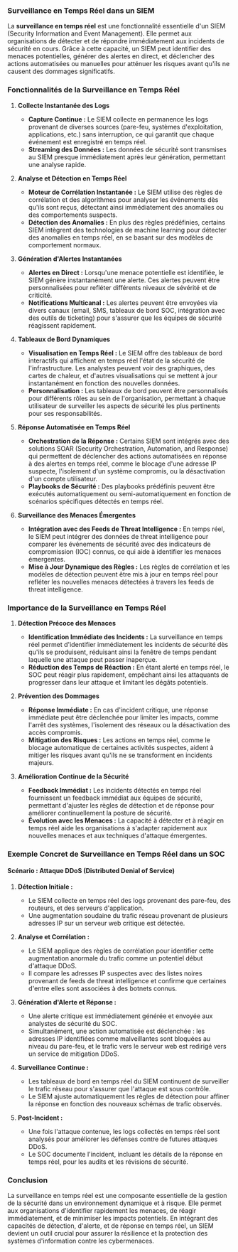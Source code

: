 ### **Surveillance en Temps Réel dans un SIEM**

La **surveillance en temps réel** est une fonctionnalité essentielle d'un SIEM (Security Information and Event Management). Elle permet aux organisations de détecter et de répondre immédiatement aux incidents de sécurité en cours. Grâce à cette capacité, un SIEM peut identifier des menaces potentielles, générer des alertes en direct, et déclencher des actions automatisées ou manuelles pour atténuer les risques avant qu'ils ne causent des dommages significatifs.

### **Fonctionnalités de la Surveillance en Temps Réel**

1. **Collecte Instantanée des Logs**
   - **Capture Continue :** Le SIEM collecte en permanence les logs provenant de diverses sources (pare-feu, systèmes d'exploitation, applications, etc.) sans interruption, ce qui garantit que chaque événement est enregistré en temps réel.
   - **Streaming des Données :** Les données de sécurité sont transmises au SIEM presque immédiatement après leur génération, permettant une analyse rapide.

2. **Analyse et Détection en Temps Réel**
   - **Moteur de Corrélation Instantanée :** Le SIEM utilise des règles de corrélation et des algorithmes pour analyser les événements dès qu'ils sont reçus, détectant ainsi immédiatement des anomalies ou des comportements suspects.
   - **Détection des Anomalies :** En plus des règles prédéfinies, certains SIEM intègrent des technologies de machine learning pour détecter des anomalies en temps réel, en se basant sur des modèles de comportement normaux.

3. **Génération d'Alertes Instantanées**
   - **Alertes en Direct :** Lorsqu'une menace potentielle est identifiée, le SIEM génère instantanément une alerte. Ces alertes peuvent être personnalisées pour refléter différents niveaux de sévérité et de criticité.
   - **Notifications Multicanal :** Les alertes peuvent être envoyées via divers canaux (email, SMS, tableaux de bord SOC, intégration avec des outils de ticketing) pour s'assurer que les équipes de sécurité réagissent rapidement.

4. **Tableaux de Bord Dynamiques**
   - **Visualisation en Temps Réel :** Le SIEM offre des tableaux de bord interactifs qui affichent en temps réel l'état de la sécurité de l'infrastructure. Les analystes peuvent voir des graphiques, des cartes de chaleur, et d'autres visualisations qui se mettent à jour instantanément en fonction des nouvelles données.
   - **Personnalisation :** Les tableaux de bord peuvent être personnalisés pour différents rôles au sein de l'organisation, permettant à chaque utilisateur de surveiller les aspects de sécurité les plus pertinents pour ses responsabilités.

5. **Réponse Automatisée en Temps Réel**
   - **Orchestration de la Réponse :** Certains SIEM sont intégrés avec des solutions SOAR (Security Orchestration, Automation, and Response) qui permettent de déclencher des actions automatisées en réponse à des alertes en temps réel, comme le blocage d'une adresse IP suspecte, l'isolement d'un système compromis, ou la désactivation d'un compte utilisateur.
   - **Playbooks de Sécurité :** Des playbooks prédéfinis peuvent être exécutés automatiquement ou semi-automatiquement en fonction de scénarios spécifiques détectés en temps réel.

6. **Surveillance des Menaces Émergentes**
   - **Intégration avec des Feeds de Threat Intelligence :** En temps réel, le SIEM peut intégrer des données de threat intelligence pour comparer les événements de sécurité avec des indicateurs de compromission (IOC) connus, ce qui aide à identifier les menaces émergentes.
   - **Mise à Jour Dynamique des Règles :** Les règles de corrélation et les modèles de détection peuvent être mis à jour en temps réel pour refléter les nouvelles menaces détectées à travers les feeds de threat intelligence.

### **Importance de la Surveillance en Temps Réel**

1. **Détection Précoce des Menaces**
   - **Identification Immédiate des Incidents :** La surveillance en temps réel permet d'identifier immédiatement les incidents de sécurité dès qu'ils se produisent, réduisant ainsi la fenêtre de temps pendant laquelle une attaque peut passer inaperçue.
   - **Réduction des Temps de Réaction :** En étant alerté en temps réel, le SOC peut réagir plus rapidement, empêchant ainsi les attaquants de progresser dans leur attaque et limitant les dégâts potentiels.

2. **Prévention des Dommages**
   - **Réponse Immédiate :** En cas d'incident critique, une réponse immédiate peut être déclenchée pour limiter les impacts, comme l'arrêt des systèmes, l'isolement des réseaux ou la désactivation des accès compromis.
   - **Mitigation des Risques :** Les actions en temps réel, comme le blocage automatique de certaines activités suspectes, aident à mitiger les risques avant qu'ils ne se transforment en incidents majeurs.

3. **Amélioration Continue de la Sécurité**
   - **Feedback Immédiat :** Les incidents détectés en temps réel fournissent un feedback immédiat aux équipes de sécurité, permettant d'ajuster les règles de détection et de réponse pour améliorer continuellement la posture de sécurité.
   - **Évolution avec les Menaces :** La capacité à détecter et à réagir en temps réel aide les organisations à s'adapter rapidement aux nouvelles menaces et aux techniques d'attaque émergentes.

### **Exemple Concret de Surveillance en Temps Réel dans un SOC**

#### **Scénario : Attaque DDoS (Distributed Denial of Service)**

1. **Détection Initiale :**
   - Le SIEM collecte en temps réel des logs provenant des pare-feu, des routeurs, et des serveurs d'application.
   - Une augmentation soudaine du trafic réseau provenant de plusieurs adresses IP sur un serveur web critique est détectée.

2. **Analyse et Corrélation :**
   - Le SIEM applique des règles de corrélation pour identifier cette augmentation anormale du trafic comme un potentiel début d'attaque DDoS.
   - Il compare les adresses IP suspectes avec des listes noires provenant de feeds de threat intelligence et confirme que certaines d'entre elles sont associées à des botnets connus.

3. **Génération d'Alerte et Réponse :**
   - Une alerte critique est immédiatement générée et envoyée aux analystes de sécurité du SOC.
   - Simultanément, une action automatisée est déclenchée : les adresses IP identifiées comme malveillantes sont bloquées au niveau du pare-feu, et le trafic vers le serveur web est redirigé vers un service de mitigation DDoS.

4. **Surveillance Continue :**
   - Les tableaux de bord en temps réel du SIEM continuent de surveiller le trafic réseau pour s'assurer que l'attaque est sous contrôle.
   - Le SIEM ajuste automatiquement les règles de détection pour affiner la réponse en fonction des nouveaux schémas de trafic observés.

5. **Post-Incident :**
   - Une fois l'attaque contenue, les logs collectés en temps réel sont analysés pour améliorer les défenses contre de futures attaques DDoS.
   - Le SOC documente l'incident, incluant les détails de la réponse en temps réel, pour les audits et les révisions de sécurité.

### **Conclusion**

La surveillance en temps réel est une composante essentielle de la gestion de la sécurité dans un environnement dynamique et à risque. Elle permet aux organisations d'identifier rapidement les menaces, de réagir immédiatement, et de minimiser les impacts potentiels. En intégrant des capacités de détection, d'alerte, et de réponse en temps réel, un SIEM devient un outil crucial pour assurer la résilience et la protection des systèmes d'information contre les cybermenaces.